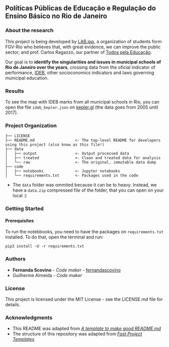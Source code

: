 ## Políticas Públicas de Educação e Regulação do Ensino Básico no Rio de Janeiro 

### About the research

This project is being developed by [LAB.ipp](https://github.com/LABFGV), a organization of students form FGV-Rio who believes that, with great evidence, we can improve the public sector; and prof. Carlos Ragazzo, our partner of [Todos pela Educação](https://www.todospelaeducacao.org.br). 

Our goal is to **identify the singularities and issues in municipal schools of Rio de Janeiro over the years**, crossing data from the oficial indicator of performance, [IDEB](http://portal.inep.gov.br/ideb), other socioconomics indicators and laws governing municipal education.

### Results

To see the map with IDEB marks from all municipal schools in Rio, you can open the file `ideb_kepler.json` on [kepler.gl](https://kepler.gl) (the data goes from 2005 until 2017).

### Project Organization

    ├── LICENSE
    ├── README.md                  <- The top-level README for developers using this project (also know as this file!)
    ├── data
    │   ├── output                 <- Output processed data
    │   ├── treated                <- Clean and treated data for analysis
    │   └── raw                    <- The original, immutable data dump
    ├── code
    │   ├── notebooks              <- Jupyter notebooks
    │   └── requirements.txt       <- Packages used in the code

- The `data` folder was ommited because it can be to heavy. Instead, we have a `data.zip` compressed file of the folder, that you can open on your local :)

### Getting Started

#### Prerequisites

To run the notebbooks, you need to have the packages on `requirements.txt` installed. To do that, open the terminal and run:

```
pip3 install -U -r requirements.txt
```

### Authors

* **Fernanda Scovino** - *Code maker* - [fernandascovino](https://github.com/fernandascovino)
* Guilherme Almeida - *Code maker* 

### License

This project is licensed under the MIT License - see the LICENSE.md file for details.

### Acknowledgments

* This README was adapted from [*A template to make good README.md*](https://gist.github.com/PurpleBooth/109311bb0361f32d87a2)
* The structure of this repository was adapted from [*Fast Project Templates*](https://github.com/JoaoCarabetta/project-templates)
